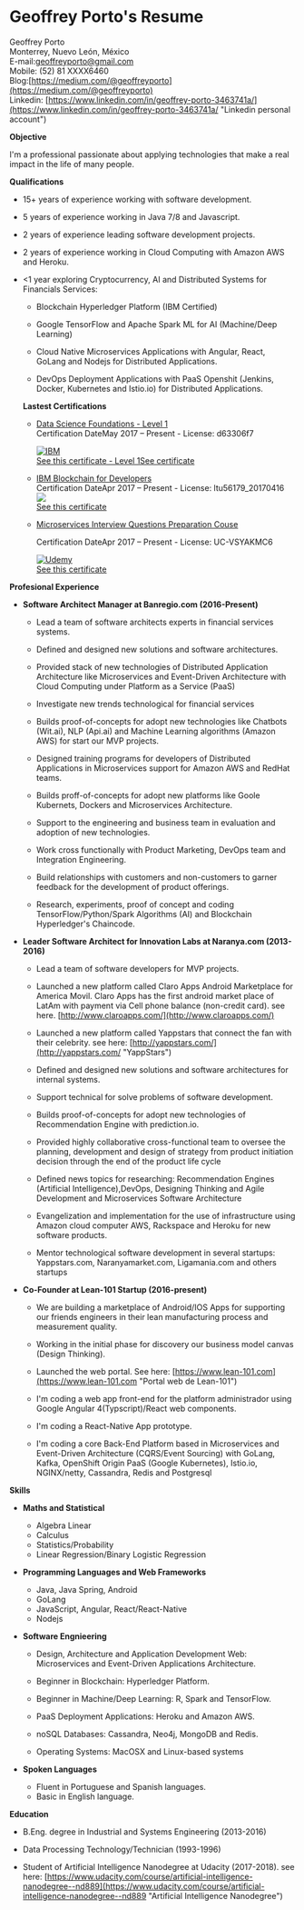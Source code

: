 # Geoffrey Porto's Resume

Geoffrey Porto  
Monterrey, Nuevo León, México  
E-mail:geoffreyporto@gmail.com  
Mobile: \(52\) 81 XXXX6460  
Blog:[https://medium.com/@geoffreyporto](https://medium.com/@geoffreyporto)  
Linkedin: [https://www.linkedin.com/in/geoffrey-porto-3463741a/](https://www.linkedin.com/in/geoffrey-porto-3463741a/ "Linkedin personal account")

**Objective**

I'm a professional passionate about applying technologies that make a real impact in the life of many people.

**Qualifications**

* 15+ years of experience working with software development.

* 5 years of experience working in Java 7/8 and Javascript.

* 2 years of experience leading software development projects.

* 2 years of experience working in Cloud Computing with Amazon AWS and Heroku.

* &lt;1 year exploring Cryptocurrency, AI and Distributed Systems for Financials Services:

  * Blockchain Hyperledger Platform \(IBM Certified\)

  * Google TensorFlow and Apache Spark ML for AI \(Machine/Deep Learning\)

  * Cloud Native Microservices Applications with Angular, React, GoLang and Nodejs for Distributed Applications.

  * DevOps Deployment Applications with PaaS Openshit \(Jenkins, Docker, Kubernetes and Istio.io\) for Distributed Applications.

  **Lastest Certifications**

  * [Data Science Foundations - Level 1](https://www.linkedin.com/in/geoffrey-porto-3463741a/edit/certification/99950829/)  
    Certification DateMay 2017 – Present - License: d63306f7

    [![](https://media.licdn.com/mpr/mpr/shrink_100_100/AAEAAQAAAAAAAAf_AAAAJGYzOTZiMmE1LTJmYzctNDVkMC1hZTkzLTE2NzNmNTVhNTE2YQ.png "IBM")](https://www.linkedin.com/company/1009/)  
    [See this certificate - Level 1See certificate](https://www.youracclaim.com/badges/d63306f7-dcf2-4102-8bbf-e735e21431a8)

  * [IBM Blockchain for Developers](https://www.linkedin.com/in/geoffrey-porto-3463741a/edit/certification/1974138520/)  
    Certification DateApr 2017 – Present - License: ltu56179\_20170416[  
    ![](https://media.licdn.com/mpr/mpr/shrink_100_100/AAEAAQAAAAAAAAf_AAAAJGYzOTZiMmE1LTJmYzctNDVkMC1hZTkzLTE2NzNmNTVhNTE2YQ.png)](#)  
    [See this certificate](https://www.youracclaim.com/badges/a2210117-9f44-4c4f-81f0-2577ef22f8b7/public_url)

  * [Microservices Interview Questions Preparation Couse](#)

    Certification DateApr 2017 – Present - License: UC-VSYAKMC6

    [![](https://media.licdn.com/mpr/mpr/shrink_100_100/AAEAAQAAAAAAAAhAAAAAJDdhOTcwMmYzLTE4N2ItNDc0Ny1iMDc3LWM3MmIzNTI3ZjFkNg.png "Udemy")](https://www.linkedin.com/company/822535/)  
    [See this certificate](https://www.udemy.com/certificate/UC-VSYAKMC6/)

**Profesional Experience**

* **Software Architect Manager at Banregio.com \(2016-Present\)**

  * Lead a team of software architects experts in financial services systems.

  * Defined and designed new solutions and software architectures.

  * Provided stack of new technologies of Distributed Application Architecture like Microservices and Event-Driven Architecture with Cloud Computing under Platform as a Service \(PaaS\)

  * Investigate new trends technological for financial services

  * Builds proof-of-concepts for adopt new technologies like Chatbots \(Wit.ai\), NLP \(Api.ai\) and Machine Learning algorithms \(Amazon AWS\) for start our MVP projects.

  * Designed training programs for developers of Distributed Applications in Microservices support for Amazon AWS and RedHat teams.

  * Builds proff-of-concepts for adopt new platforms like Goole Kubernets, Dockers and Microservices Architecture.

  * Support to the engineering and business team in evaluation and adoption of new technologies.

  * Work cross functionally with Product Marketing, DevOps team and Integration Engineering.

  * Build relationships with customers and non-customers to garner feedback for the development of product offerings.

  * Research, experiments, proof of concept and coding TensorFlow/Python/Spark Algorithms \(AI\) and Blockchain Hyperledger's Chaincode.

* **Leader Software Architect for Innovation Labs at Naranya.com \(2013-2016\)**

  * Lead a team of software developers for MVP projects.

  * Launched a new platform called Claro Apps Android Marketplace for America Movil. Claro Apps has the first android market place of LatAm with payment via Cell phone balance \(non-credit card\). see here. [http://www.claroapps.com/](http://www.claroapps.com/)

  * Launched a new platform called Yappstars that connect the fan with their celebrity. see here: [http://yappstars.com/](http://yappstars.com/ "YappStars")

  * Defined and designed new solutions and software architectures for internal systems.

  * Support technical for solve problems of software development.

  * Builds proof-of-concepts for adopt new technologies of Recommendation Engine with prediction.io.

  * Provided highly collaborative cross-functional team to oversee the planning, development and design of strategy from product initiation decision through the end of the product life cycle

  * Defined news topics for researching: Recommendation Engines \(Artificial Intelligence\),DevOps, Designing Thinking and Agile Development and Microservices Software Architecture

  * Evangelization and implementation for the use of infrastructure using Amazon cloud computer AWS, Rackspace and Heroku for new software products.

  * Mentor technological software development in several startups: Yappstars.com, Naranyamarket.com, Ligamania.com and others startups

* **Co-Founder at Lean-101 Startup \(2016-present\)**

  * We are building a marketplace of Android/IOS Apps for supporting our friends engineers in their lean manufacturing process and measurement quality.

  * Working in the initial phase for discovery our business model canvas \(Design Thinking\).

  * Launched the web portal. See here: [https://www.lean-101.com](https://www.lean-101.com "Portal web de Lean-101")

  * I'm coding a web app front-end for the platform administrador using Google Angular 4\(Typscript\)/React web components.

  * I'm coding a React-Native App prototype.

  * I'm coding a core Back-End Platform based in Microservices and Event-Driven Architecture \(CQRS/Event Sourcing\) with GoLang, Kafka, OpenShift Origin PaaS \(Google Kubernetes\), Istio.io, NGINX/netty, Cassandra, Redis and Postgresql

**Skills**

* **Maths and Statistical**

  * Algebra Linear
  * Calculus
  * Statistics/Probability
  * Linear Regression/Binary Logistic Regression

* **Programming Languages and Web Frameworks**

  * Java, Java Spring, Android
  * GoLang
  * JavaScript, Angular, React/React-Native
  * Nodejs

* **Software Engnieering**

  * Design, Architecture and Application Development Web: Microservices and Event-Driven Applications Architecture.

  * Beginner in Blockchain: Hyperledger Platform.

  * Beginner in Machine/Deep Learning: R, Spark and TensorFlow.

  * PaaS Deployment Applications: Heroku and Amazon AWS.

  * noSQL Databases:  Cassandra, Neo4j, MongoDB and Redis.

  * Operating Systems: MacOSX and Linux-based systems

* **Spoken Languages**

  * Fluent in Portuguese and Spanish languages.
  * Basic in English language.

**Education**

* B.Eng. degree in Industrial and Systems Engineering \(2013-2016\)

* Data Processing Technology/Technician \(1993-1996\)

* Student of Artificial Intelligence Nanodegree at Udacity \(2017-2018\). see here: [https://www.udacity.com/course/artificial-intelligence-nanodegree--nd889](https://www.udacity.com/course/artificial-intelligence-nanodegree--nd889 "Artificial Intelligence Nanodegree")



